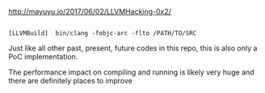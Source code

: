 <http://mayuyu.io/2017/06/02/LLVMHacking-0x2/>


```

[LLVMBuild]  bin/clang -fobjc-arc -flto /PATH/TO/SRC

```


Just like all other past, present, future codes in this repo, this is also only a PoC implementation.

The performance impact on compiling and running is likely very huge and there are definitely places to improve
